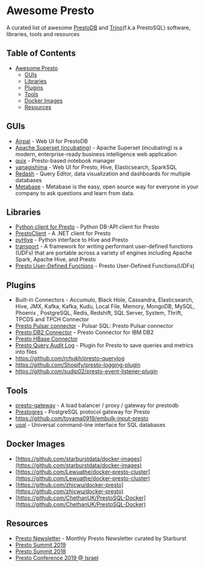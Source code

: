 # Awesome Presto
A curated list of awesome [PrestoDB](https://prestodb.io/) and [Trino](https://trino.io/)(f.k.a PrestoSQL) software, libraries, tools and resources

## Table of Contents
- [Awesome Presto](#awesome-presto)
  - [GUIs](#guis)
  - [Libraries](#libraries)
  - [Plugins](#plugins)
  - [Tools](#tools)
  - [Docker Images](#docker-images)
  - [Resources](#resources)

## GUIs
- [Airpal](https://airbnb.io/airpal/) - Web UI for PrestoDB
- [Apache Superset (incubating)](https://superset.incubator.apache.org/) - Apache Superset (incubating) is a modern, enterprise-ready business intelligence web application
- [quix](https://wix.github.io/quix/) - Presto-based notebook manager
- [yanagishima](https://github.com/yanagishima/yanagishima) - Web UI for Presto, Hive, Elasticsearch, SparkSQL
- [Redash](https://github.com/getredash/redash) - Query Editor, data visualization and dashboards for multiple databases
- [Metabase](https://github.com/metabase/metabase) - Metabase is the easy, open source way for everyone in your company to ask questions and learn from data.

## Libraries
- [Python client for Presto](https://github.com/prestodb/presto-python-client) - Python DB-API client for Presto
- [PrestoClient](https://github.com/bamcis-io/PrestoClient) - A .NET client for Presto
- [pyHive](https://github.com/dropbox/PyHive) - Python interface to Hive and Presto
- [transport](https://github.com/linkedin/transport) - A framework for writing performant user-defined functions (UDFs) that are portable across a variety of engines including Apache Spark, Apache Hive, and Presto
- [Presto User-Defined Functions](https://github.com/qubole/presto-udfs) - Presto User-Defined Functions(UDFs)

## Plugins
- Built-in Connectors - Accumulo, Black Hole, Cassandra, Elasticsearch, Hive, JMX, Kafka, Kafka, Kudu, Local File, Memory, MongoDB, MySQL, Phoenix , PostgreSQL, Redis, Redshift, SQL Server, System, Thrift, TPCDS and TPCH Connector
- [Presto Pulsar connector](https://pulsar.apache.org/docs/en/sql-overview/) - Pulsar SQL: Presto Pulsar connector
- [Presto DB2 Connector](https://github.com/IBM/presto-db2) - Presto Connector for IBM DB2
- [Presto HBase Connector](https://github.com/analysys/presto-hbase-connector)
- [Presto Query Audit Log](https://github.com/yahoojapan/presto-audit) - Plugin for Presto to save queries and metrics into files
- https://github.com/rchukh/presto-querylog
- https://github.com/Shopify/presto-logging-plugin
- https://github.com/sudip02/presto-event-listener-plugin

## Tools
- [presto-gateway](https://github.com/lyft/presto-gateway) - A load balancer / proxy / gateway for prestodb
- [Prestogres](https://github.com/treasure-data/prestogres) - PostgreSQL protocol gateway for Presto
- https://github.com/toyama0919/embulk-input-presto
- [usql](https://github.com/xo/usql) - Universal command-line interface for SQL databases

## Docker Images
- [https://github.com/starburstdata/docker-images](https://github.com/starburstdata/docker-images)
- [https://github.com/Lewuathe/docker-presto-cluster](https://github.com/Lewuathe/docker-presto-cluster)
- [https://github.com/zhicwu/docker-presto](https://github.com/zhicwu/docker-presto)
- [https://github.com/ChethanUK/PrestoSQL-Docker](https://github.com/ChethanUK/PrestoSQL-Docker)

## Resources
- [Presto Newsletter](https://www.starburstdata.com/presto-newsletter/) - Monthly Presto Newsletter curated by Starburst
- [Presto Summit 2019](https://www.starburstdata.com/technical-blog/presto-summit-2019-recap/)
- [Presto Summit 2018](https://www.starburstdata.com/technical-blog/presto-summit-2018-recap/)
- [Presto Conference 2019 @ Israel](https://prestosql.io/blog/2019/05/03/Presto-Conference-Israel.html)
